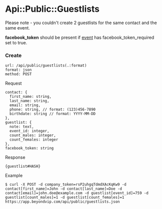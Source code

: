 # Api::Public::Guestlists

Please note - you couldn't create 2 guestlists for the same contact and the
 same event.

**facebook_token** should be present if
 [event](/api/public/events.md#eventhash) has facebook_token_required
 set to true.

### Create
    url: /api/public/guestlists(.:format)
    format: json
    method: POST

  Request

    contact: {
      first_name: string,
      last_name: string,
      email: string,
      phone: string, // format: (123)456-7890
      birthdate: string // format: YYYY-MM-DD
    },
    guestlist: {
      note: text,
      event_id: integer,
      count_males: integer,
      count_females: integer
    },
    facebook_token: string

  Response

    {guestlist#HASH}

  Example

    $ curl -X POST -d company_token=rsP2uhgqTdmdXAcKqKw9 -d contact[first_name]=John -d contact[last_name]=Doe -d contact[email]=john.doe@example.com -d guestlist[event_id]=759 -d guestlist[count_males]=1 -d guestlist[count_females]=1 https://app.beyondvip.com/api/public/guestlists.json
